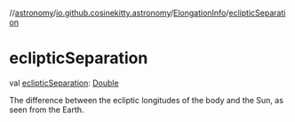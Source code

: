 //[astronomy](../../../index.md)/[io.github.cosinekitty.astronomy](../index.md)/[ElongationInfo](index.md)/[eclipticSeparation](ecliptic-separation.md)

# eclipticSeparation

val [eclipticSeparation](ecliptic-separation.md): [Double](https://kotlinlang.org/api/latest/jvm/stdlib/kotlin/-double/index.html)

The difference between the ecliptic longitudes of the body and the Sun, as seen from the Earth.
